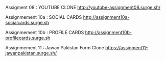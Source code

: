 Assigment 08 : YOUTUBE CLONE
http://youtube-assignment08.surge.sh/

Assignmement 10a : SOCIAL CARDS
http://assignment10a-socialcards.surge.sh

Assignmement 10b : PROFILE CARDS
http://assignment10b-profilecards.surge.sh

Assignmement 11 : Jawan Pakistan Form Clone
https://assigment11-jawanpakistan.surge.sh/

